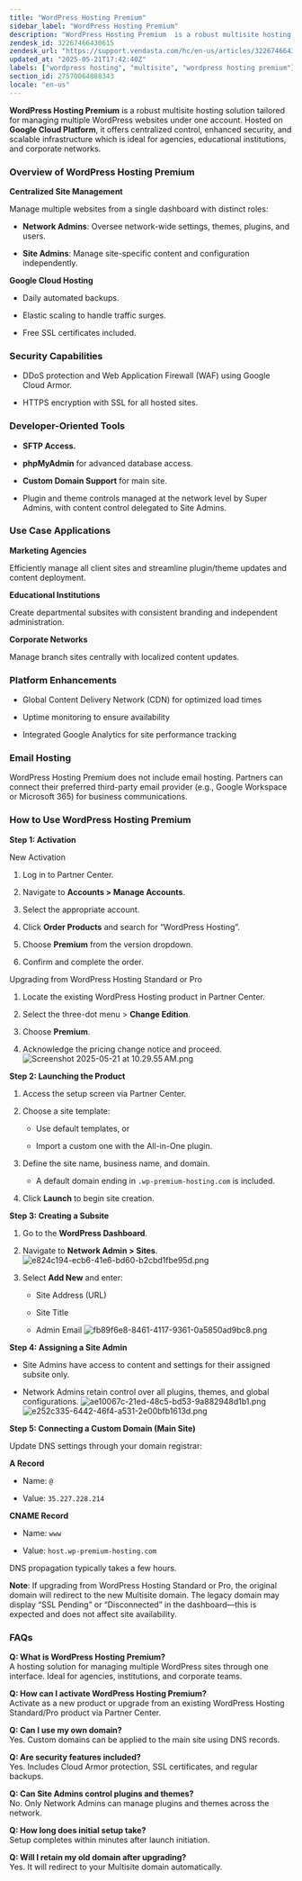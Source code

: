 ```yaml
---
title: "WordPress Hosting Premium"
sidebar_label: "WordPress Hosting Premium"
description: "WordPress Hosting Premium  is a robust multisite hosting solution tailored for managing multiple WordPress websites under one account. Hosted on  Google Cloud"
zendesk_id: 32267466430615
zendesk_url: "https://support.vendasta.com/hc/en-us/articles/32267466430615-WordPress-Hosting-Premium"
updated_at: "2025-05-21T17:42:40Z"
labels: ["wordpress hosting", "multisite", "wordpress hosting premium"]
section_id: 27570064888343
locale: "en-us"
---
```


**WordPress Hosting Premium** is a robust multisite hosting solution tailored for managing multiple WordPress websites under one account. Hosted on **Google Cloud Platform**, it offers centralized control, enhanced security, and scalable infrastructure which is ideal for agencies, educational institutions, and corporate networks.

### Overview of WordPress Hosting Premium

**Centralized Site Management**

Manage multiple websites from a single dashboard with distinct roles:

*   **Network Admins**: Oversee network-wide settings, themes, plugins, and users.
    
*   **Site Admins**: Manage site-specific content and configuration independently.
    

**Google Cloud Hosting**

*   Daily automated backups.
    
*   Elastic scaling to handle traffic surges.
    
*   Free SSL certificates included.
    

### Security Capabilities

*   DDoS protection and Web Application Firewall (WAF) using Google Cloud Armor.
    
*   HTTPS encryption with SSL for all hosted sites.
    

### Developer-Oriented Tools

*   **SFTP Access.**
    
*   **phpMyAdmin** for advanced database access.
    
*   **Custom Domain Support** for main site.
    
*   Plugin and theme controls managed at the network level by Super Admins, with content control delegated to Site Admins.
    

### Use Case Applications

**Marketing Agencies**

Efficiently manage all client sites and streamline plugin/theme updates and content deployment.

**Educational Institutions**

Create departmental subsites with consistent branding and independent administration.

**Corporate Networks**

Manage branch sites centrally with localized content updates.

### Platform Enhancements

*   Global Content Delivery Network (CDN) for optimized load times
    
*   Uptime monitoring to ensure availability
    
*   Integrated Google Analytics for site performance tracking
    

### Email Hosting

WordPress Hosting Premium does not include email hosting. Partners can connect their preferred third-party email provider (e.g., Google Workspace or Microsoft 365) for business communications.

### How to Use WordPress Hosting Premium

**Step 1: Activation**

New Activation

1.  Log in to Partner Center.
    
2.  Navigate to **Accounts > Manage Accounts**.
    
3.  Select the appropriate account.
    
4.  Click **Order Products** and search for “WordPress Hosting”.
    
5.  Choose **Premium** from the version dropdown.
    
6.  Confirm and complete the order.
    

Upgrading from WordPress Hosting Standard or Pro

1.  Locate the existing WordPress Hosting product in Partner Center.
    
2.  Select the three-dot menu > **Change Edition**.
    
3.  Choose **Premium**.
    
4.  Acknowledge the pricing change notice and proceed. ![Screenshot 2025-05-21 at 10.29.55 AM.png](./img/32267466430615-566bc3511c.png)
    

**Step 2: Launching the Product**

1.  Access the setup screen via Partner Center.
    
2.  Choose a site template:
    
    *   Use default templates, or
        
    *   Import a custom one with the All-in-One plugin.
        
3.  Define the site name, business name, and domain.
    
    *   A default domain ending in `.wp-premium-hosting.com` is included.
        
4.  Click **Launch** to begin site creation.
    

**Step 3: Creating a Subsite**

1.  Go to the **WordPress Dashboard**.
    
2.  Navigate to **Network Admin > Sites**. ![e824c194-ecb6-41e6-bd60-b2cbd1fbe95d.png](./img/32267466430615-b2afcdcfda.png)
    
3.  Select **Add New** and enter:
    
    *   Site Address (URL)
        
    *   Site Title
        
    *   Admin Email ![fb89f6e8-8461-4117-9361-0a5850ad9bc8.png](./img/32267466430615-149e1bcf14.png)
        

**Step 4: Assigning a Site Admin**

*   Site Admins have access to content and settings for their assigned subsite only.
    
*   Network Admins retain control over all plugins, themes, and global configurations. ![ae10067c-21ed-48c5-bd53-9a882948d1b1.png](./img/32267466430615-97098dde80.png) ![e252c335-6442-46f4-a531-2e00bfb1613d.png](./img/32267466430615-73f9ec1274.png)
    

**Step 5: Connecting a Custom Domain (Main Site)**

Update DNS settings through your domain registrar:

**A Record**

*   Name: `@`
    
*   Value: `35.227.228.214`
    

**CNAME Record**

*   Name: `www`
    
*   Value: `host.wp-premium-hosting.com`
    

DNS propagation typically takes a few hours.

**Note**: If upgrading from WordPress Hosting Standard or Pro, the original domain will redirect to the new Multisite domain. The legacy domain may display “SSL Pending” or “Disconnected” in the dashboard—this is expected and does not affect site availability.

### FAQs

**Q: What is WordPress Hosting Premium?**  
A hosting solution for managing multiple WordPress sites through one interface. Ideal for agencies, institutions, and corporate teams.

**Q: How can I activate WordPress Hosting Premium?**  
Activate as a new product or upgrade from an existing WordPress Hosting Standard/Pro product via Partner Center.

**Q: Can I use my own domain?**  
Yes. Custom domains can be applied to the main site using DNS records.

**Q: Are security features included?**  
Yes. Includes Cloud Armor protection, SSL certificates, and regular backups.

**Q: Can Site Admins control plugins and themes?**  
No. Only Network Admins can manage plugins and themes across the network.

**Q: How long does initial setup take?**  
Setup completes within minutes after launch initiation.

**Q: Will I retain my old domain after upgrading?**  
Yes. It will redirect to your Multisite domain automatically.
